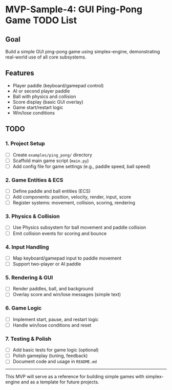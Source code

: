 # MVP-Sample-4: GUI Ping-Pong Game TODO List

## Goal
Build a simple GUI ping-pong game using simplex-engine, demonstrating real-world use of all core subsystems.

## Features
- Player paddle (keyboard/gamepad control)
- AI or second player paddle
- Ball with physics and collision
- Score display (basic GUI overlay)
- Game start/restart logic
- Win/lose conditions

## TODO

### 1. Project Setup
- [ ] Create `examples/ping_pong/` directory
- [ ] Scaffold main game script (`main.py`)
- [ ] Add config file for game settings (e.g., paddle speed, ball speed)

### 2. Game Entities & ECS
- [ ] Define paddle and ball entities (ECS)
- [ ] Add components: position, velocity, render, input, score
- [ ] Register systems: movement, collision, scoring, rendering

### 3. Physics & Collision
- [ ] Use Physics subsystem for ball movement and paddle collision
- [ ] Emit collision events for scoring and bounce

### 4. Input Handling
- [ ] Map keyboard/gamepad input to paddle movement
- [ ] Support two-player or AI paddle

### 5. Rendering & GUI
- [ ] Render paddles, ball, and background
- [ ] Overlay score and win/lose messages (simple text)

### 6. Game Logic
- [ ] Implement start, pause, and restart logic
- [ ] Handle win/lose conditions and reset

### 7. Testing & Polish
- [ ] Add basic tests for game logic (optional)
- [ ] Polish gameplay (tuning, feedback)
- [ ] Document code and usage in `README.md`

---
This MVP will serve as a reference for building simple games with simplex-engine and as a template for future projects.
